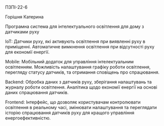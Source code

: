 ПЗПІ-22-6

Горішня Катерина

Програмна система для інтелектуального освітлення для дому з датчиками руху

IoT: 
Датчики руху, які активують освітлення при виявленні руху в приміщенні. Автоматичне вимкнення освітлення при відсутності руху для економії енергії.

Mobile: 
Мобільний додаток для управління інтелектуальним освітленням. Можливість налаштування графіку роботи освітлення, перегляду статусу датчиків, та отримання сповіщень про спрацювання.

Backend: 
Обробка даних з датчиків руху, зберігання налаштувань та журналу роботи освітлення. Аналітика щодо економії енергії на основі даних спрацювання датчиків.

Frontend: 
Інтерфейс, що дозволяє користувачам контролювати освітлення в реальному часі, змінювати налаштування та переглядати історію спрацювання датчиків руху для кращого управління 
енергоефективністю.
